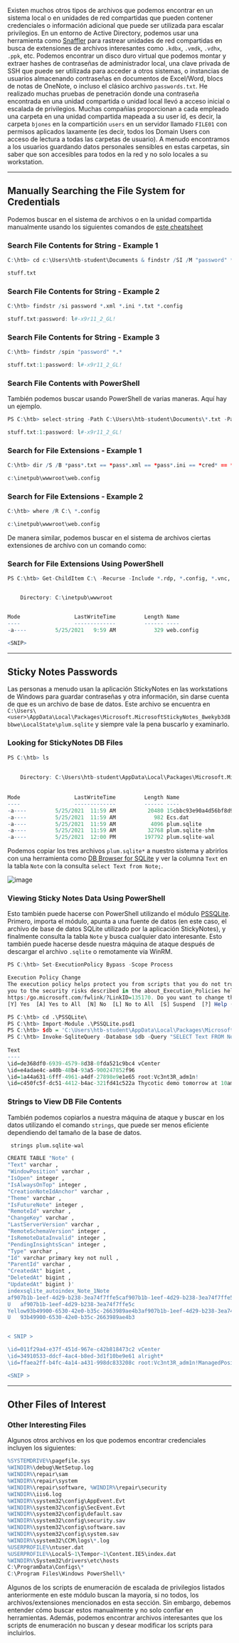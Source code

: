 Existen muchos otros tipos de archivos que podemos encontrar en un sistema local o en unidades de red compartidas que pueden contener credenciales o información adicional que puede ser utilizada para escalar privilegios. En un entorno de Active Directory, podemos usar una herramienta como [Snaffler](https://github.com/SnaffCon/Snaffler) para rastrear unidades de red compartidas en busca de extensiones de archivos interesantes como `.kdbx`, `.vmdk`, `.vdhx`, `.ppk`, etc. Podemos encontrar un disco duro virtual que podemos montar y extraer hashes de contraseñas de administrador local, una clave privada de SSH que puede ser utilizada para acceder a otros sistemas, o instancias de usuarios almacenando contraseñas en documentos de Excel/Word, blocs de notas de OneNote, o incluso el clásico archivo `passwords.txt`. He realizado muchas pruebas de penetración donde una contraseña encontrada en una unidad compartida o unidad local llevó a acceso inicial o escalada de privilegios. Muchas compañías proporcionan a cada empleado una carpeta en una unidad compartida mapeada a su user id, es decir, la carpeta `bjones` en la compartición `users` en un servidor llamado `FILE01` con permisos aplicados laxamente (es decir, todos los Domain Users con acceso de lectura a todas las carpetas de usuario). A menudo encontramos a los usuarios guardando datos personales sensibles en estas carpetas, sin saber que son accesibles para todos en la red y no solo locales a su workstation.

---

## Manually Searching the File System for Credentials

Podemos buscar en el sistema de archivos o en la unidad compartida manualmente usando los siguientes comandos de [este cheatsheet](https://github.com/swisskyrepo/PayloadsAllTheThings/blob/master/Methodology%20and%20Resources/Windows%20-%20Privilege%20Escalation.md#search-for-a-file-with-a-certain-filename)

### Search File Contents for String - Example 1

```r
C:\htb> cd c:\Users\htb-student\Documents & findstr /SI /M "password" *.xml *.ini *.txt

stuff.txt
```

### Search File Contents for String - Example 2

```r
C:\htb> findstr /si password *.xml *.ini *.txt *.config

stuff.txt:password: l#-x9r11_2_GL!
```

### Search File Contents for String - Example 3

```r
C:\htb> findstr /spin "password" *.*

stuff.txt:1:password: l#-x9r11_2_GL!
```

### Search File Contents with PowerShell

También podemos buscar usando PowerShell de varias maneras. Aquí hay un ejemplo.

```r
PS C:\htb> select-string -Path C:\Users\htb-student\Documents\*.txt -Pattern password

stuff.txt:1:password: l#-x9r11_2_GL!
```

### Search for File Extensions - Example 1

```r
C:\htb> dir /S /B *pass*.txt == *pass*.xml == *pass*.ini == *cred* == *vnc* == *.config*

c:\inetpub\wwwroot\web.config
```

### Search for File Extensions - Example 2

```r
C:\htb> where /R C:\ *.config

c:\inetpub\wwwroot\web.config
```

De manera similar, podemos buscar en el sistema de archivos ciertas extensiones de archivo con un comando como:

### Search for File Extensions Using PowerShell

```r
PS C:\htb> Get-ChildItem C:\ -Recurse -Include *.rdp, *.config, *.vnc, *.cred -ErrorAction Ignore


    Directory: C:\inetpub\wwwroot


Mode                 LastWriteTime         Length Name
----                 -------------         ------ ----
-a----         5/25/2021   9:59 AM            329 web.config

<SNIP>
```

---

## Sticky Notes Passwords

Las personas a menudo usan la aplicación StickyNotes en las workstations de Windows para guardar contraseñas y otra información, sin darse cuenta de que es un archivo de base de datos. Este archivo se encuentra en `C:\Users\<user>\AppData\Local\Packages\Microsoft.MicrosoftStickyNotes_8wekyb3d8bbwe\LocalState\plum.sqlite` y siempre vale la pena buscarlo y examinarlo.

### Looking for StickyNotes DB Files

```r
PS C:\htb> ls
 
 
    Directory: C:\Users\htb-student\AppData\Local\Packages\Microsoft.MicrosoftStickyNotes_8wekyb3d8bbwe\LocalState
 
 
Mode                 LastWriteTime         Length Name
----                 -------------         ------ ----
-a----         5/25/2021  11:59 AM          20480 15cbbc93e90a4d56bf8d9a29305b8981.storage.session
-a----         5/25/2021  11:59 AM            982 Ecs.dat
-a----         5/25/2021  11:59 AM           4096 plum.sqlite
-a----         5/25/2021  11:59 AM          32768 plum.sqlite-shm
-a----         5/25/2021  12:00 PM         197792 plum.sqlite-wal
```

Podemos copiar los tres archivos `plum.sqlite*` a nuestro sistema y abrirlos con una herramienta como [DB Browser for SQLite](https://sqlitebrowser.org/dl/) y ver la columna `Text` en la tabla `Note` con la consulta `select Text from Note;`.

![image](https://academy.hackthebox.com/storage/modules/67/stickynote.png)

### Viewing Sticky Notes Data Using PowerShell

Esto también puede hacerse con PowerShell utilizando el módulo [PSSQLite](https://github.com/RamblingCookieMonster/PSSQLite). Primero, importa el módulo, apunta a una fuente de datos (en este caso, el archivo de base de datos SQLite utilizado por la aplicación StickyNotes), y finalmente consulta la tabla `Note` y busca cualquier dato interesante. Esto también puede hacerse desde nuestra máquina de ataque después de descargar el archivo `.sqlite` o remotamente vía WinRM.

```r
PS C:\htb> Set-ExecutionPolicy Bypass -Scope Process

Execution Policy Change
The execution policy helps protect you from scripts that you do not trust. Changing the execution policy might expose
you to the security risks described in the about_Execution_Policies help topic at
https:/go.microsoft.com/fwlink/?LinkID=135170. Do you want to change the execution policy?
[Y] Yes  [A] Yes to All  [N] No  [L] No to All  [S] Suspend  [?] Help (default is "N"): A

PS C:\htb> cd .\PSSQLite\
PS C:\htb> Import-Module .\PSSQLite.psd1
PS C:\htb> $db = 'C:\Users\htb-student\AppData\Local\Packages\Microsoft.MicrosoftStickyNotes_8wekyb3d8bbwe\LocalState\plum.sqlite'
PS C:\htb> Invoke-SqliteQuery -Database $db -Query "SELECT Text FROM Note" | ft -wrap
 
Text
----
\id=de368df0-6939-4579-8d38-0fda521c9bc4 vCenter
\id=e4adae4c-a40b-48b4-93a5-900247852f96
\id=1a44a631-6fff-4961-a4df-27898e9e1e65 root:Vc3nt3R_adm1n!
\id=c450fc5f-dc51-4412-b4ac-321fd41c522a Thycotic demo tomorrow at 10am
```

### Strings to View DB File Contents

También podemos copiarlos a nuestra máquina de ataque y buscar en los datos utilizando el comando `strings`, que puede ser menos eficiente dependiendo del tamaño de la base de datos.

```r
 strings plum.sqlite-wal

CREATE TABLE "Note" (
"Text" varchar ,
"WindowPosition" varchar ,
"IsOpen" integer ,
"IsAlwaysOnTop" integer ,
"CreationNoteIdAnchor" varchar ,
"Theme" varchar ,
"IsFutureNote" integer ,
"RemoteId" varchar ,
"ChangeKey" varchar ,
"LastServerVersion" varchar ,
"RemoteSchemaVersion" integer ,
"IsRemoteDataInvalid" integer ,
"PendingInsightsScan" integer ,
"Type" varchar ,
"Id" varchar primary key not null ,
"ParentId" varchar ,
"CreatedAt" bigint ,
"DeletedAt" bigint ,
"UpdatedAt" bigint )'
indexsqlite_autoindex_Note_1Note
af907b1b-1eef-4d29-b238-3ea74f7ffe5caf907b1b-1eef-4d29-b238-3ea74f7ffe5c
U	af907b1b-1eef-4d29-b238-3ea74f7ffe5c
Yellow93b49900-6530-42e0-b35c-2663989ae4b3af907b1b-1eef-4d29-b238-3ea74f7ffe5c
U	93b49900-6530-42e0-b35c-2663989ae4b3


< SNIP >

\id=011f29a4-e37f-451d-967e-c42b818473c2 vCenter
\id=34910533-ddcf-4ac4-b8ed-3d1f10be9e61 alright*
\id=ffaea2ff-b4fc-4a14-a431-998dc833208c root:Vc3nt3R_adm1n!ManagedPosition=Yellow93b49900-6530-42e0-b35c-2663989ae4b3af907b1b-1eef-4d29-b238-3ea74f7ffe5c

<SNIP >
```

---

## Other Files of Interest

### Other Interesting Files

Algunos otros archivos en los que podemos encontrar credenciales incluyen los siguientes:

```r
%SYSTEMDRIVE%\pagefile.sys
%WINDIR%\debug\NetSetup.log
%WINDIR%\repair\sam
%WINDIR%\repair\system
%WINDIR%\repair\software, %WINDIR%\repair\security
%WINDIR%\iis6.log
%WINDIR%\system32\config\AppEvent.Evt
%WINDIR%\system32\config\SecEvent.Evt
%WINDIR%\system32\config\default.sav
%WINDIR%\system32\config\security.sav
%WINDIR%\system32\config\software.sav
%WINDIR%\system32\config\system.sav
%WINDIR%\system32\CCM\logs\*.log
%USERPROFILE%\ntuser.dat
%USERPROFILE%\LocalS~1\Tempor~1\Content.IE5\index.dat
%WINDIR%\System32\drivers\etc\hosts
C:\ProgramData\Configs\*
C:\Program Files\Windows PowerShell\*
```

Algunos de los scripts de enumeración de escalada de privilegios listados anteriormente en este módulo buscan la mayoría, si no todos, los archivos/extensiones mencionados en esta sección. Sin embargo, debemos entender cómo buscar estos manualmente y no solo confiar en herramientas. Además, podemos encontrar archivos interesantes que los scripts de enumeración no buscan y desear modificar los scripts para incluirlos.